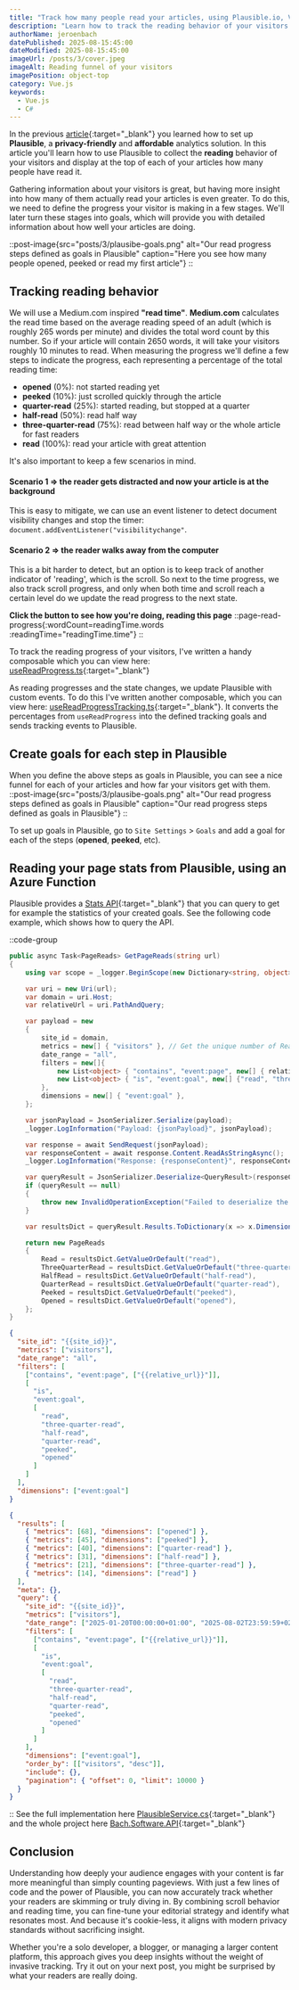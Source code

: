 ```yaml
---
title: "Track how many people read your articles, using Plausible.io, Vue.js and Azure functions"
description: "Learn how to track the reading behavior of your visitors using Plausible.io, Vue.js, and Azure Functions. This article covers setting up goals in Plausible, tracking reading progress, and analyzing visitor engagement with your content."
authorName: jeroenbach
datePublished: 2025-08-15:45:00
dateModified: 2025-08-15:45:00
imageUrl: /posts/3/cover.jpeg
imageAlt: Reading funnel of your visitors
imagePosition: object-top
category: Vue.js
keywords:
  - Vue.js
  - C#
---
```


In the previous [article](/posts/2-ditching-the-cookie-banners:-run-plausible-analytics-on-azure-kubernetes){:target="\_blank"} you learned how to set up **Plausible**, a **privacy-friendly** and **affordable** analytics solution.
In this article you'll learn how to use Plausible to collect the **reading** behavior of your visitors and display at the top of each of your articles how many people have read it.

<!--more-->

Gathering information about your visitors is great, but having more insight into how many of them actually read your articles is even greater.
To do this, we need to define the progress your visitor is making in a few stages. We'll later turn these stages into goals, which will provide you with detailed information about how well your articles are doing.

::post-image{src="posts/3/plausibe-goals.png" alt="Our read progress steps defined as goals in Plausible" caption="Here you see how many people opened, peeked or read my first article"}
::

## Tracking reading behavior

We will use a Medium.com inspired **"read time"**. **Medium.com** calculates the read time based on the average reading speed of an adult (which is roughly 265 words per minute) and divides the total word count by this number.
So if your article will contain 2650 words, it will take your visitors roughly 10 minutes to read. When measuring the progress we'll define a few steps to indicate the progress, each representing a percentage of the total reading time:

- **opened** (0%): not started reading yet
- **peeked** (10%): just scrolled quickly through the article
- **quarter-read** (25%): started reading, but stopped at a quarter
- **half-read** (50%): read half way
- **three-quarter-read** (75%): read between half way or the whole article for fast readers
- **read** (100%): read your article with great attention

It's also important to keep a few scenarios in mind.

#### Scenario 1 => the reader gets distracted and now your article is at the background

This is easy to mitigate, we can use an event listener to detect document visibility changes and stop the timer: `document.addEventListener("visibilitychange"`.

#### Scenario 2 => the reader walks away from the computer

This is a bit harder to detect, but an option is to keep track of another indicator of 'reading', which is the scroll.
So next to the time progress, we also track scroll progress, and only when both time and scroll reach a certain level do we update the
read progress to the next state.

**Click the button to see how you're doing, reading this page**
::page-read-progress{:wordCount=readingTime.words :readingTime="readingTime.time"}
::

To track the reading progress of your visitors, I've written a handy composable which you can view here: [useReadProgress.ts](https://github.com/jeroenbach/bach.software/blob/main/src/app/composables/useReadProgress.ts){:target="\_blank"}

As reading progresses and the state changes, we update Plausible with custom events.
To do this I've written another composable, which you can view here: [useReadProgressTracking.ts](https://github.com/jeroenbach/bach.software/blob/main/src/app/composables/useReadProgressTracking.ts){:target="\_blank"}.
It converts the percentages from `useReadProgress` into the defined tracking goals and sends tracking events to Plausible.

## Create goals for each step in Plausible

When you define the above steps as goals in Plausible, you can see a nice funnel for each of your articles and how far your visitors get with them.
::post-image{src="posts/3/plausibe-goals.png" alt="Our read progress steps defined as goals in Plausible" caption="Our read progress steps defined as goals in Plausible"}
::

To set up goals in Plausible, go to `Site Settings` > `Goals` and add a goal for each of the steps (**opened**, **peeked**, etc).

## Reading your page stats from Plausible, using an Azure Function

Plausible provides a [Stats API](https://plausible.io/docs/stats-api){:target="\_blank"} that you can query to get for example the statistics of your created goals.
See the following code example, which shows how to query the API.

::code-group

```csharp [C#]
public async Task<PageReads> GetPageReads(string url)
{
    using var scope = _logger.BeginScope(new Dictionary<string, object> { { "url", url } });

    var uri = new Uri(url);
    var domain = uri.Host;
    var relativeUrl = uri.PathAndQuery;

    var payload = new
    {
        site_id = domain,
        metrics = new[] { "visitors" }, // Get the unique number of Reading events
        date_range = "all",
        filters = new[]{
            new List<object> { "contains", "event:page", new[] { relativeUrl } },
            new List<object> { "is", "event:goal", new[] {"read", "three-quarter-read", "half-read", "quarter-read", "peeked", "opened"} },
        },
        dimensions = new[] { "event:goal" },
    };

    var jsonPayload = JsonSerializer.Serialize(payload);
    _logger.LogInformation("Payload: {jsonPayload}", jsonPayload);

    var response = await SendRequest(jsonPayload);
    var responseContent = await response.Content.ReadAsStringAsync();
    _logger.LogInformation("Response: {responseContent}", responseContent);

    var queryResult = JsonSerializer.Deserialize<QueryResult>(responseContent);
    if (queryResult == null)
    {
        throw new InvalidOperationException("Failed to deserialize the response content.");
    }

    var resultsDict = queryResult.Results.ToDictionary(x => x.Dimensions.First(), x => x.Metrics.First());

    return new PageReads
    {
        Read = resultsDict.GetValueOrDefault("read"),
        ThreeQuarterRead = resultsDict.GetValueOrDefault("three-quarter-read"),
        HalfRead = resultsDict.GetValueOrDefault("half-read"),
        QuarterRead = resultsDict.GetValueOrDefault("quarter-read"),
        Peeked = resultsDict.GetValueOrDefault("peeked"),
        Opened = resultsDict.GetValueOrDefault("opened"),
    };
}
```

```json [JSON request]
{
  "site_id": "{{site_id}}",
  "metrics": ["visitors"],
  "date_range": "all",
  "filters": [
    ["contains", "event:page", ["{{relative_url}}"]],
    [
      "is",
      "event:goal",
      [
        "read",
        "three-quarter-read",
        "half-read",
        "quarter-read",
        "peeked",
        "opened"
      ]
    ]
  ],
  "dimensions": ["event:goal"]
}
```

```json [JSON response]
{
  "results": [
    { "metrics": [68], "dimensions": ["opened"] },
    { "metrics": [45], "dimensions": ["peeked"] },
    { "metrics": [40], "dimensions": ["quarter-read"] },
    { "metrics": [31], "dimensions": ["half-read"] },
    { "metrics": [21], "dimensions": ["three-quarter-read"] },
    { "metrics": [14], "dimensions": ["read"] }
  ],
  "meta": {},
  "query": {
    "site_id": "{{site_id}}",
    "metrics": ["visitors"],
    "date_range": ["2025-01-20T00:00:00+01:00", "2025-08-02T23:59:59+02:00"],
    "filters": [
      ["contains", "event:page", ["{{relative_url}}"]],
      [
        "is",
        "event:goal",
        [
          "read",
          "three-quarter-read",
          "half-read",
          "quarter-read",
          "peeked",
          "opened"
        ]
      ]
    ],
    "dimensions": ["event:goal"],
    "order_by": [["visitors", "desc"]],
    "include": {},
    "pagination": { "offset": 0, "limit": 10000 }
  }
}
```

::
See the full implementation here [PlausibleService.cs](https://github.com/jeroenbach/bach.software/blob/d902b918933fdf2291dc896094b00ac13510e980/src/api/Bach.Software.Infrastructure/PlausibleAnalytics/Services/PlausibleService.cs#L35-L45){:target="\_blank"}
and the whole project here [Bach.Software.API](https://github.com/jeroenbach/bach.software/tree/main/src/api){:target="\_blank"}

## Conclusion

Understanding how deeply your audience engages with your content is far more meaningful than simply counting pageviews.
With just a few lines of code and the power of Plausible, you can now accurately track whether your readers are skimming or truly diving in.
By combining scroll behavior and reading time, you can fine-tune your editorial strategy and identify what resonates most.
And because it's cookie-less, it aligns with modern privacy standards without sacrificing insight.

Whether you're a solo developer, a blogger, or managing a larger content platform, this approach gives you deep insights without the weight of invasive tracking.
Try it out on your next post, you might be surprised by what your readers are really doing.
